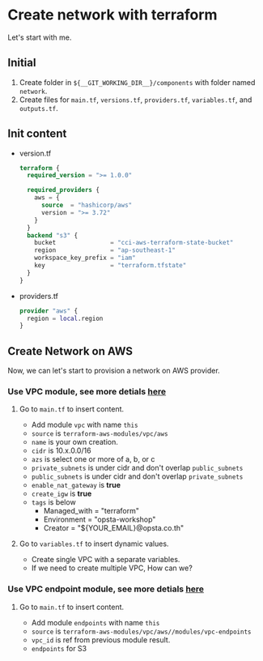 # Create network with terraform

Let's start with me.

## Initial

1. Create folder in `${__GIT_WORKING_DIR__}/components` with folder named `network`.
2. Create files for `main.tf`, `versions.tf`, `providers.tf`, `variables.tf`, and `outputs.tf`.

## Init content

- version.tf

    ```tf
    terraform {
      required_version = ">= 1.0.0"

      required_providers {
        aws = {
          source  = "hashicorp/aws"
          version = ">= 3.72"
        }
      }
      backend "s3" {
        bucket               = "cci-aws-terraform-state-bucket"
        region               = "ap-southeast-1"
        workspace_key_prefix = "iam"
        key                  = "terraform.tfstate"
      }
    }
    ```

- providers.tf

    ```tf
    provider "aws" {
      region = local.region
    }
    ```

## Create Network on AWS

Now, we can let's start to provision a network on AWS provider.

### Use VPC module, see more detials [here](https://registry.terraform.io/modules/terraform-aws-modules/vpc/aws/latest)

1. Go to `main.tf` to insert content.

   - Add module `vpc` with name `this`
   - `source` is `terraform-aws-modules/vpc/aws`
   - `name` is your own creation.
   - `cidr` is 10.x.0.0/16
   - `azs` is select one or more of a, b, or c
   - `private_subnets` is under cidr and don't overlap `public_subnets`
   - `public_subnets` is under cidr and don't overlap `private_subnets`
   - `enable_nat_gateway` is **true**
   - `create_igw` is **true**
   - `tags` is below
      - Managed_with = "terraform"
      - Environment = "opsta-workshop"
      - Creator = "${YOUR_EMAIL}@opsta.co.th"
2. Go to `variables.tf` to insert dynamic values.

   - Create single VPC with a separate variables.
   - If we need to create multiple VPC, How can we?

### Use VPC endpoint module, see more detials [here](https://registry.terraform.io/modules/terraform-aws-modules/vpc/aws/latest/submodules/vpc-endpoints)

1. Go to `main.tf` to insert content.

   - Add module `endpoints` with name `this`
   - `source` is `terraform-aws-modules/vpc/aws//modules/vpc-endpoints`
   - `vpc_id` is ref from previous module result.
   - `endpoints` for S3
